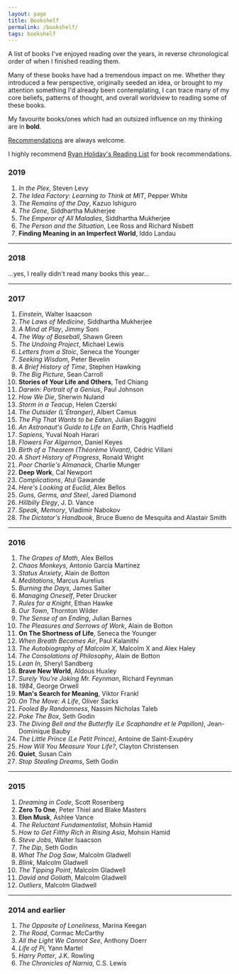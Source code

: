 ```yaml
---
layout: page
title: Bookshelf
permalink: /bookshelf/
tags: bookshelf
---
```


A list of books I've enjoyed reading over the years, in reverse chronological order
of when I finished reading them.

Many of these books have had a tremendous impact on me. Whether they introduced a few perspective,
originally seeded an idea, or brought to my attention something I'd already been contemplating, I can trace
many of my core beliefs, patterns of thought, and overall worldview to reading some of these books.

My favourite books/ones which had an outsized influence on my thinking are in **bold**.

<a href="mailto:{{ site.email }}" target="_blank">Recommendations</a> are always welcome.

I highly recommend <a href="https://ryanholiday.net/reading-newsletter/" target="_blank">Ryan Holiday's Reading List</a> for book recommendations.

### 2019

1. *In the Plex*, Steven Levy
1. *The Idea Factory: Learning to Think at MIT*, Pepper White
1. *The Remains of the Day*, Kazuo Ishiguro
1. *The Gene*, Siddhartha Mukherjee
1. *The Emperor of All Maladies*, Siddhartha Mukherjee
1. *The Person and the Situation*, Lee Ross and Richard Nisbett
1. **Finding Meaning in an Imperfect World**, Iddo Landau

<hr />

### 2018

...yes, I really didn't read many books this year...

<hr />

### 2017

1. *Einstein*, Walter Isaacson
1. *The Laws of Medicine*, Siddhartha Mukherjee
1. *A Mind at Play*, Jimmy Soni
1. *The Way of Baseball*, Shawn Green
1. *The Undoing Project*, Michael Lewis
1. *Letters from a Stoic*, Seneca the Younger
1. *Seeking Wisdom*, Peter Bevelin
1. *A Brief History of Time*, Stephen Hawking
1. *The Big Picture*, Sean Carroll
1. **Stories of Your Life and Others**, Ted Chiang
1. *Darwin: Portrait of a Genius*, Paul Johnson
1. *How We Die*, Sherwin Nuland
1. *Storm in a Teacup*, Helen Czerski
1. *The Outsider (L’Étranger)*, Albert Camus
1. *The Pig That Wants to be Eaten*, Julian Baggini
1. *An Astronaut's Guide to Life on Earth*, Chris Hadfield
1. *Sapiens*, Yuval Noah Harari
1. *Flowers For Algernon*, Daniel Keyes
1. *Birth of a Theorem (Théorème Vivant)*, Cédric Villani
1. *A Short History of Progress*, Ronald Wright
1. *Poor Charlie's Almanack*, Charlie Munger
1. **Deep Work**, Cal Newport
1. *Complications*, Atul Gawande
1. *Here's Looking at Euclid*, Alex Bellos
1. *Guns, Germs, and Steel*, Jared Diamond
1. *Hillbilly Elegy*, J. D. Vance
1. *Speak, Memory*, Vladimir Nabokov
1. *The Dictator's Handbook*, Bruce Bueno de Mesquita and Alastair Smith

<hr />

### 2016

1. *The Grapes of Math*, Alex Bellos
1. *Chaos Monkeys*, Antonio García Martínez
1. *Status Anxiety*, Alain de Botton
1. *Meditations*, Marcus Aurelius
1. *Burning the Days*, James Salter
1. *Managing Oneself*, Peter Drucker
1. *Rules for a Knight*, Ethan Hawke
1. *Our Town*, Thornton Wilder
1. *The Sense of an Ending*, Julian Barnes
1. *The Pleasures and Sorrows of Work*, Alain de Botton
1. **On The Shortness of Life**, Seneca the Younger
1. *When Breath Becomes Air*, Paul Kalanithi
1. *The Autobiography of Malcolm X*, Malcolm X and Alex Haley
1. *The Consolations of Philosophy*, Alain de Botton
1. *Lean In*, Sheryl Sandberg
1. **Brave New World**, Aldous Huxley
1. *Surely You're Joking Mr. Feynman*, Richard Feynman
1. *1984*, George Orwell
1. **Man's Search for Meaning**, Viktor Frankl
1. *On The Move: A Life*, Oliver Sacks
1. *Fooled By Randomness*, Nassim Nicholas Taleb
1. *Poke The Box*, Seth Godin
1. *The Diving Bell and the Butterfly (Le Scaphandre et le Papillon)*, Jean-Dominique Bauby
1. *The Little Prince (Le Petit Prince)*, Antoine de Saint-Exupéry
1. *How Will You Measure Your Life?*, Clayton Christensen
1. **Quiet**, Susan Cain
1. *Stop Stealing Dreams*, Seth Godin

<hr />

### 2015

1. *Dreaming in Code*, Scott Rosenberg
1. **Zero To One**, Peter Thiel and Blake Masters
1. **Elon Musk**, Ashlee Vance
1. *The Reluctant Fundamentalist*, Mohsin Hamid
1. *How to Get Filthy Rich in Rising Asia*, Mohsin Hamid
1. *Steve Jobs*, Walter Isaacson
1. *The Dip*, Seth Godin
1. *What The Dog Saw*, Malcolm Gladwell
1. *Blink*, Malcolm Gladwell
1. *The Tipping Point*, Malcolm Gladwell
1. *David and Goliath*, Malcolm Gladwell
1. *Outliers*, Malcolm Gladwell

<hr />

### 2014 and earlier

1. *The Opposite of Loneliness*, Marina Keegan
1. *The Road*, Cormac McCarthy
1. *All the Light We Cannot See*, Anthony Doerr
1. *Life of Pi*, Yann Martel
1. *Harry Potter*, J.K. Rowling
1. *The Chronicles of Narnia*, C.S. Lewis
